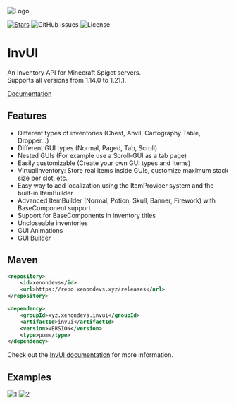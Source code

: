 ![Logo](https://i.imgur.com/bFqCsuj.png)

[![Stars](https://img.shields.io/github/stars/NichtStudioCode/InvUI?color=ffa200)](https://github.com/NichtStudioCode/InvUI/stargazers)
![GitHub issues](https://img.shields.io/github/issues/NichtStudioCode/InvUI)
![License](https://img.shields.io/github/license/NichtStudioCode/InvUI)

# InvUI

An Inventory API for Minecraft Spigot servers.  
Supports all versions from 1.14.0 to 1.21.1.

[Documentation](https://xenondevs.xyz/docs/invui/)

## Features

* Different types of inventories (Chest, Anvil, Cartography Table, Dropper...)
* Different GUI types (Normal, Paged, Tab, Scroll)
* Nested GUIs (For example use a Scroll-GUI as a tab page)
* Easily customizable (Create your own GUI types and Items)
* VirtualInventory: Store real items inside GUIs, customize maximum stack size per slot, etc.
* Easy way to add localization using the ItemProvider system and the built-in ItemBuilder
* Advanced ItemBuilder (Normal, Potion, Skull, Banner, Firework) with BaseComponent support
* Support for BaseComponents in inventory titles
* Uncloseable inventories
* GUI Animations
* GUI Builder

## Maven

```xml
<repository>
    <id>xenondevs</id>
    <url>https://repo.xenondevs.xyz/releases</url>
</repository>
```

```xml
<dependency>
    <groupId>xyz.xenondevs.invui</groupId>
    <artifactId>invui</artifactId>
    <version>VERSION</version>
    <type>pom</type>
</dependency>
```

Check out the [InvUI documentation](https://xenondevs.xyz/docs/invui/) for more information.

## Examples

![1](https://i.imgur.com/uaqjHSS.gif)
![2](https://i.imgur.com/rvE7VK5.gif)
